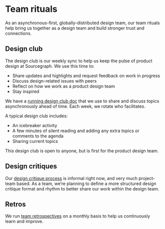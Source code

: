 # Team rituals
As an asynchronous-first, globally-distributed design team, our team rituals help bring us together as a design team and build stronger trust and connections.

## Design club

The design club is our weekly sync to help us keep the pulse of product design at Sourcegraph. We use this time to:

- Share updates and highlights and request feedback on work in progress
- Discuss design-related issues with peers
- Reflect on how we work as a product design team
- Stay inspired

We have a [running design club doc](https://docs.google.com/document/d/1VWU0m-JE2l2HvugnTEJTa1-_4R5gx9UwSvZtSpT08Ew/edit#heading=h.t56omfxbhue7) that we use to share and discuss topics asynchronously ahead of time. Each week, we rotate who facilitates.

A typical design club includes:

- An icebreaker activity
- A few minutes of silent reading and adding any extra topics or comments to the agenda
-  Sharing current topics

This design club is open to anyone, but is first for the product design team.

## Design critiques

Our [design critique process](../design_critiques/index.md) is informal right now, and very much project-team based. As a team, we’re planning to define a more structured design critique format and rhythm to better share our work within the design team.

## Retros

We run [team retrospectives](../../../retrospectives/index.md) on a monthly basis to help us continuously learn and improve.
